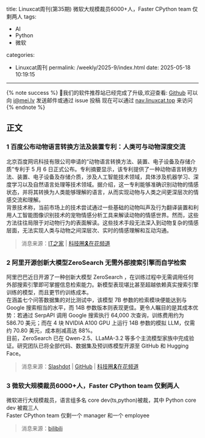 title: Linuxcat周刊(第35期) 微软大规模裁员6000+人，Faster CPython team 仅剩两人
tags:

- AI
- Python
- 微软

categories:

- Linuxcat周刊
permalink: /weekly/2025-9/index.html
date: 2025-05-18 10:19:15

---
{% note success %}
👏我们的软件推荐站已经完成了升级,欢迎查看: [Github](https://github.com/ssdomei232/nav-next)
可以向 [i@mei.lv](mailto:i@mei.lv) 发送邮件或通过 issue 投稿
现在可以通过 [nav.linuxcat.top](https://nav.linuxcat.top/) 来访问
{% endnote %}

## 正文

### 1 百度公布动物语言转换方法及装置专利：人类可与动物深度交流

北京百度网讯科技有限公司申请的“动物语言转换方法、装置、电子设备及存储介质”专利于 5 月 6 日正式公布。专利摘要显示，该专利提供了一种动物语言转换方法、装置、电子设备及存储介质，涉及人工智能技术领域，具体涉及机器学习、深度学习以及自然语言处理等技术领域。据介绍，这一专利能够准确识别动物的情感状态，并将其转换为人类能够理解的语言，从而实现动物与人类之间更深层次的情感交流和理解。  
背景技术称，当前市场上的技术尝试通过一些基础的动物叫声及行为翻译装置和利用人工智能图像识别技术的宠物情感分析工具来解读动物的情感世界。然而，这些方法往往局限于对动物行为的表面解读。这些技术手段无法深入到动物复杂的情感层面，无法实现人类与动物之间深层次、实时的情感理解和互动沟通。

> 消息来源：[IT之家](https://www.ithome.com/0/851/291.htm) | [科技圈🎗在花频道](https://t.me/zaihuanews/32616)

### 2 阿里开源创新大模型ZeroSearch 无需外部搜索引擎而自学检索

阿里巴巴近日开源了一种创新大模型 ZeroSearch ，在训练过程中无需调用任何外部搜索引擎即可掌握信息检索能力。新模型表现堪比甚至超越依赖真实搜索引擎训练的模型，而且更节约训练成本。  
在涵盖七个问答数据集的对比测试中，该模型 7B 参数的检索模块便能达到与 Google 搜索相当的水平，而 14B 参数版本则表现更佳。更令人瞩目的是其成本优势：若通过 SerpAPI 调用 Google 搜索执行 64,000 次查询，训练费用约为 586.70 美元；而在 4 块 NVIDIA A100 GPU 上运行 14B 参数的模拟 LLM，仅需约 70.80 美元，成本削减高达 88%。  
目前，ZeroSearch 已在 Qwen-2.5、LLaMA-3.2 等多个主流模型家族中完成验证。研究团队已将全部代码、数据集及预训练模型开源至 GitHub 和 Hugging Face。  

> 消息来源：[Slashdot](https://slashdot.org/story/25/05/09/0113217/alibabas-zerosearch-teaches-ai-to-search-without-search-engines-cuts-training-costs-by-88) | [GitHub](https://github.com/Alibaba-nlp/ZeroSearch) | [科技圈🎗在花频道](https://t.me/zaihuanews/32667)

### 3 微软大规模裁员6000+人，Faster CPython team 仅剩两人

微软进行大规模裁员，语言组多名 core dev(ts,python)被裁，其中 Python core dev 被裁三人  
Faster CPython team 仅剩一个 manager 和一个 employee  

> 消息来源：[bilibili](https://www.bilibili.com/video/BV1N2EkzoEa5)